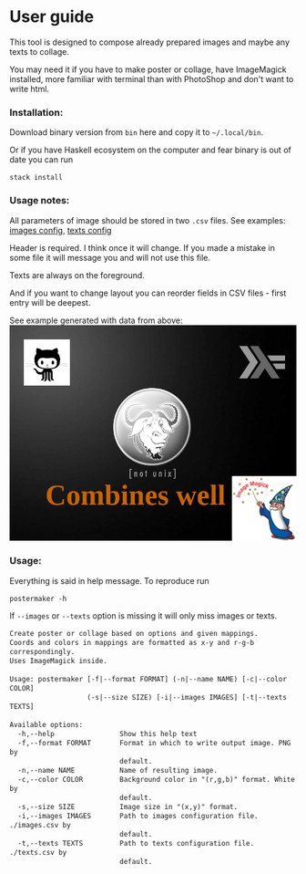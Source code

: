 # User guide

This tool is designed to compose already prepared images and maybe any texts to collage.

You may need it if you have to make poster or collage, have ImageMagick installed, more familiar with terminal than with PhotoShop and don't want to write html.

### Installation:

Download binary version from `bin` here and copy it to `~/.local/bin`.

Or if you have Haskell ecosystem on the computer and fear binary is out of date you can run
```
stack install
```

### Usage notes:

All parameters of image should be stored in two `.csv` files.
See examples: [images config](https://github.com/viviag/postermaker/blob/master/examples/images.csv), [texts config](https://github.com/viviag/postermaker/blob/master/examples/texts.csv)

Header is required. I think once it will change. If you made a mistake in some file it will message you and will not use this file.

Texts are always on the foreground.

And if you want to change layout you can reorder fields in CSV files - first entry will be deepest.

See example generated with data from above:
![Result](https://github.com/viviag/postermaker/blob/master/examples/githask.png)

### Usage:

Everything is said in help message. To reproduce run
```
postermaker -h
```
If `--images` or `--texts` option is missing it will only miss images or texts.
```
Create poster or collage based on options and given mappings.
Coords and colors in mappings are formatted as x-y and r-g-b correspondingly.
Uses ImageMagick inside.

Usage: postermaker [-f|--format FORMAT] (-n|--name NAME) [-c|--color COLOR]
                   (-s|--size SIZE) [-i|--images IMAGES] [-t|--texts TEXTS]

Available options:
  -h,--help                Show this help text
  -f,--format FORMAT       Format in which to write output image. PNG by
                           default.
  -n,--name NAME           Name of resulting image.
  -c,--color COLOR         Background color in "(r,g,b)" format. White by
                           default.
  -s,--size SIZE           Image size in "(x,y)" format.
  -i,--images IMAGES       Path to images configuration file. ./images.csv by
                           default.
  -t,--texts TEXTS         Path to texts configuration file. ./texts.csv by
                           default.

```
